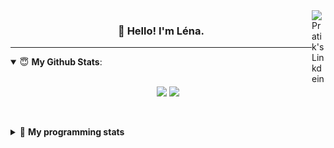 <!--
<a href="https://twitter.com" target="_blank" rel="nofollow">
 <img align="right" alt="Pratik's Twitter" width="22px" src="https://cdn.jsdelivr.net/npm/simple-icons@v3/icons/twitter.svg" />
</a> 

-->
<a href="https://www.linkedin.com/in/lenagiacalone/" target="_blank" rel="nofollow">
 <img align="right" alt="Pratik's Linkdein" width="22px" src="https://cdn.jsdelivr.net/npm/simple-icons@v3/icons/linkedin.svg" />
</a>



<h3 align="center">👋 Hello! I'm Léna.</h3>

---

<!--
**lgiacalo/lgiacalo** is a ✨ _special_ ✨ repository because its `README.md` (this file) appears on your GitHub profile.

Here are some ideas to get you started:

- 🔭 I’m currently working on ...
- 🌱 I’m currently learning ...
- 👯 I’m looking to collaborate on ...
- 🤔 I’m looking for help with ...
- 💬 Ask me about ...
- 📫 How to reach me: ...
- 😄 Pronouns: ...
- ⚡ Fun fact: ...
-->

<details open>
 <summary> 😇 <b>My Github Stats</b>: </summary>
<br>
<p align = "center">
  <img src = "https://github-readme-stats.vercel.app/api?username=lgiacalo&show_icons=true&theme=nord" width="420">
  <img src = "https://github-readme-stats.vercel.app/api/top-langs/?username=lgiacalo&layout=compact&theme=nord">
</p>
 
<br>
<p align = "center">
  <imp src = "https://github-readme-stats.vercel.app/api/wakatime?username=lgiacalo&theme=nord">
</p>

</details>

<details>
 <summary>🤖 <b>My programming stats</b></summary>
 <br>
 
<!--START_SECTION:waka-->
![Lines of code](https://img.shields.io/badge/From%20Hello%20World%20I%27ve%20Written-881%20Thousand%20lines%20of%20code-blue)

**🐱 My GitHub Data** 

> 🏆 2 Contributions in the Year 2022
 > 
> 📦 298.0 kB Used in GitHub's Storage 
 > 
> 🚫 Not Opted to Hire
 > 
> 📜 44 Public Repositories 
 > 
> 🔑 34 Private Repositories  
 > 
**I'm an Early 🐤** 

```text
🌞 Morning    76 commits     ███████░░░░░░░░░░░░░░░░░░   29.92% 
🌆 Daytime    155 commits    ███████████████░░░░░░░░░░   61.02% 
🌃 Evening    23 commits     ██░░░░░░░░░░░░░░░░░░░░░░░   9.06% 
🌙 Night      0 commits      ░░░░░░░░░░░░░░░░░░░░░░░░░   0.0%

```
📅 **I'm Most Productive on Monday** 

```text
Monday       71 commits     ███████░░░░░░░░░░░░░░░░░░   27.95% 
Tuesday      38 commits     ███░░░░░░░░░░░░░░░░░░░░░░   14.96% 
Wednesday    54 commits     █████░░░░░░░░░░░░░░░░░░░░   21.26% 
Thursday     50 commits     █████░░░░░░░░░░░░░░░░░░░░   19.69% 
Friday       41 commits     ████░░░░░░░░░░░░░░░░░░░░░   16.14% 
Saturday     0 commits      ░░░░░░░░░░░░░░░░░░░░░░░░░   0.0% 
Sunday       0 commits      ░░░░░░░░░░░░░░░░░░░░░░░░░   0.0%

```


📊 **This Week I Spent My Time On** 

```text
⌚︎ Time Zone: Europe/Paris

💬 Programming Languages: 
JavaScript               12 hrs 57 mins      ████████████░░░░░░░░░░░░░   48.33% 
Bash                     5 hrs 21 mins       █████░░░░░░░░░░░░░░░░░░░░   19.97% 
SQL                      3 hrs 15 mins       ███░░░░░░░░░░░░░░░░░░░░░░   12.14% 
Markdown                 3 hrs 1 min         ██░░░░░░░░░░░░░░░░░░░░░░░   11.28% 
Other                    2 hrs 13 mins       ██░░░░░░░░░░░░░░░░░░░░░░░   8.28%

🔥 Editors: 
VS Code                  26 hrs 49 mins      █████████████████████████   100.0%

🐱‍💻 Projects: 
pappers-engine           13 hrs 38 mins      ████████████░░░░░░░░░░░░░   50.85% 
Unknown Project          7 hrs 57 mins       ███████░░░░░░░░░░░░░░░░░░   29.65% 
sed                      4 hrs 30 mins       ████░░░░░░░░░░░░░░░░░░░░░   16.82% 
pappers-importers        36 mins             ░░░░░░░░░░░░░░░░░░░░░░░░░   2.29% 
testPoc                  6 mins              ░░░░░░░░░░░░░░░░░░░░░░░░░   0.39%

💻 Operating System: 
Mac                      26 hrs 49 mins      █████████████████████████   100.0%

```

**I Mostly Code in C** 

```text
C                        26 repos            ████████░░░░░░░░░░░░░░░░░   32.1% 
JavaScript               16 repos            █████░░░░░░░░░░░░░░░░░░░░   19.75% 
HTML                     8 repos             ██░░░░░░░░░░░░░░░░░░░░░░░   9.88% 
Shell                    8 repos             ██░░░░░░░░░░░░░░░░░░░░░░░   9.88% 
C++                      4 repos             █░░░░░░░░░░░░░░░░░░░░░░░░   4.94%

```


**Timeline**

![Chart not found](https://raw.githubusercontent.com/lgiacalo/lgiacalo/main/charts/bar_graph.png) 


 Last Updated on 22/02/2022 12:11:32 UTC
<!--END_SECTION:waka-->

</details>
